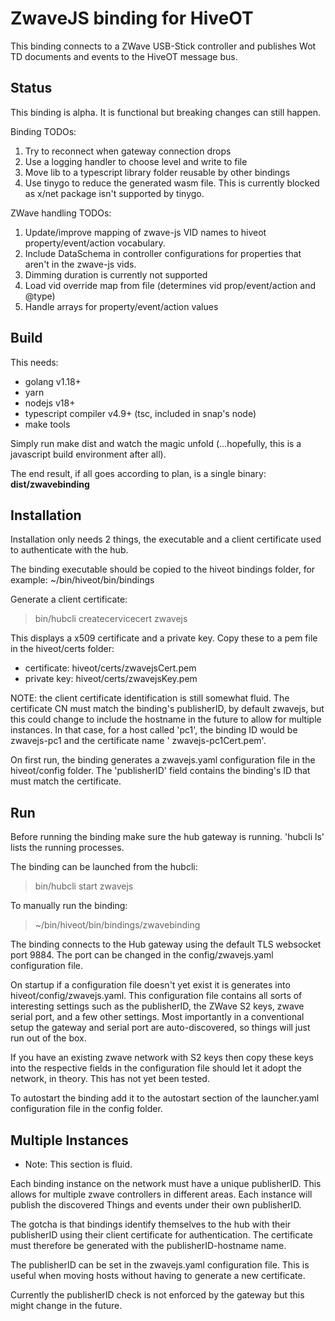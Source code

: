 # ZwaveJS binding for HiveOT

This binding connects to a ZWave USB-Stick controller and publishes Wot TD documents and events to the HiveOT message
bus.

## Status

This binding is alpha. It is functional but breaking changes can still happen.

Binding TODOs:

1. Try to reconnect when gateway connection drops
1. Use a logging handler to choose level and write to file
1. Move lib to a typescript library folder reusable by other bindings
1. Use tinygo to reduce the generated wasm file.
   This is currently blocked as x/net package isn't supported by tinygo.

ZWave handling TODOs:

1. Update/improve mapping of zwave-js VID names to hiveot property/event/action vocabulary.
1. Include DataSchema in controller configurations for properties that aren't in the zwave-js vids.
1. Dimming duration is currently not supported
1. Load vid override map from file (determines vid prop/event/action and @type)
2. Handle arrays for property/event/action values

## Build

This needs:

* golang v1.18+
* yarn
* nodejs v18+
* typescript compiler v4.9+ (tsc, included in snap's node)
* make tools

Simply run make dist and watch the magic unfold (...hopefully, this is a javascript build environment after all).

The end result, if all goes according to plan, is a single binary: **dist/zwavebinding**

## Installation

Installation only needs 2 things, the executable and a client certificate used to authenticate with the hub.

The binding executable should be copied to the hiveot bindings folder, for example: ~/bin/hiveot/bin/bindings

Generate a client certificate:
> bin/hubcli createcervicecert zwavejs

This displays a x509 certificate and a private key. Copy these to a pem file in the hiveot/certs folder:

* certificate: hiveot/certs/zwavejsCert.pem
* private key: hiveot/certs/zwavejsKey.pem

NOTE: the client certificate identification is still somewhat fluid. The certificate CN must match the binding's
publisherID, by default zwavejs, but this could change to include the hostname in the future to allow for multiple
instances.
In that case, for a host called 'pc1', the binding ID would be zwavejs-pc1 and the certificate name '
zwavejs-pc1Cert.pem'.

On first run, the binding generates a zwavejs.yaml configuration file in the hiveot/config folder. The 'publisherID'
field contains the binding's ID that must match the certificate.

## Run

Before running the binding make sure the hub gateway is running. 'hubcli ls' lists the running processes.

The binding can be launched from the hubcli:
> bin/hubcli start zwavejs

To manually run the binding:
> ~/bin/hiveot/bin/bindings/zwavebinding

The binding connects to the Hub gateway using the default TLS websocket port 9884. The port can be changed in the
config/zwavejs.yaml configuration file.

On startup if a configuration file doesn't yet exist it is generates into hiveot/config/zwavejs.yaml.
This configuration file contains all sorts of interesting settings such as the publisherID, the ZWave S2 keys, zwave
serial port, and a few other settings. Most importantly in a conventional setup the gateway and serial port are
auto-discovered, so things will just run out of the box.

If you have an existing zwave network with S2 keys then copy these keys into the respective fields in the configuration
file should let it adopt the network, in theory. This has
not yet been tested.

To autostart the binding add it to the autostart section of the launcher.yaml configuration file in the config folder.

## Multiple Instances

* Note: This section is fluid.

Each binding instance on the network must have a unique publisherID. This allows for multiple zwave controllers in
different areas.
Each instance will publish the discovered Things and events under their own publisherID.

The gotcha is that bindings identify themselves to the hub with their publisherID using their client certificate
for authentication. The certificate must therefore be generated with the publisherID-hostname name.

The publisherID can be set in the zwavejs.yaml configuration file. This is useful when moving hosts without having to
generate a new certificate.

Currently the publisherID check is not enforced by the gateway but this might change in the future.